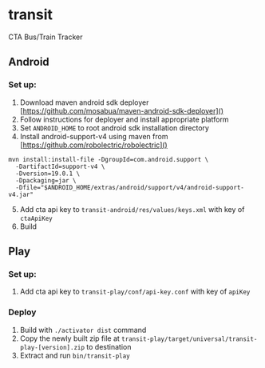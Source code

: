 # transit

CTA Bus/Train Tracker

## Android

### Set up:

1. Download maven android sdk deployer [https://github.com/mosabua/maven-android-sdk-deployer]()
2. Follow instructions for deployer and install appropriate platform
3. Set `ANDROID_HOME` to root android sdk installation directory 
4. Install android-support-v4 using maven from [https://github.com/robolectric/robolectric]()
```
mvn install:install-file -DgroupId=com.android.support \
  -DartifactId=support-v4 \
  -Dversion=19.0.1 \
  -Dpackaging=jar \
  -Dfile="$ANDROID_HOME/extras/android/support/v4/android-support-v4.jar"
```
5. Add cta api key to `transit-android/res/values/keys.xml` with key of `ctaApiKey`
6. Build

## Play

### Set up:

1. Add cta api key to `transit-play/conf/api-key.conf` with key of `apiKey`

### Deploy
1. Build with `./activator dist` command
2. Copy the newly built zip file at `transit-play/target/universal/transit-play-[version].zip`
to destination
3. Extract and run `bin/transit-play`
